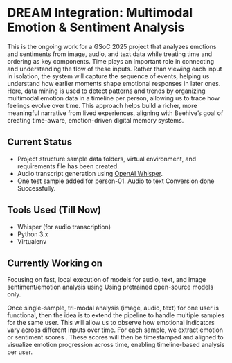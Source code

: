 # DREAM Integration: Multimodal Emotion & Sentiment Analysis

This is the ongoing work for a GSoC 2025 project that analyzes emotions and sentiments from image, audio, and text data while treating time and ordering as key components. Time plays an important role in connecting and understanding the flow of these inputs. 
Rather than viewing each input in isolation, the system will capture the sequence of events, helping us understand how earlier moments shape emotional responses in later ones. Here, data mining is used to detect patterns and trends by organizing multimodal emotion data in a timeline per person, allowing us to trace how feelings evolve over time. This approach helps build a richer, more meaningful narrative from lived experiences, aligning with Beehive’s goal of creating time-aware, emotion-driven digital memory systems.

## Current Status

- Project structure sample data folders, virtual environment, and requirements file has been created.
- Audio transcript generation using [OpenAI Whisper](https://github.com/openai/whisper).
- One test sample added for person-01. Audio to text Conversion done Successfully.

## Tools Used (Till Now)

- Whisper (for audio transcription)
- Python 3.x
- Virtualenv

## Currently Working on

Focusing on fast, local execution of models for audio, text, and image sentiment/emotion analysis using Using pretrained open-source models only.

Once single-sample, tri-modal analysis (image, audio, text) for one user is functional, then the idea is to extend the pipeline to handle multiple samples for the same user. This will allow us to observe how emotional indicators vary across different inputs over time. For each sample, we extract emotion or sentiment scores . These scores will then be timestamped and aligned to visualize emotion progression across time, enabling timeline-based analysis per user.